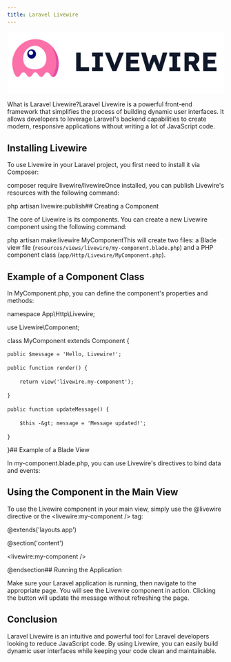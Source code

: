 ```yaml
---
title: Laravel Livewire
---
```


![](./images/20-Laravel_Livewire_1.jpeg)

What is Laravel Livewire?Laravel Livewire is a powerful front-end framework that simplifies the process of building dynamic user interfaces. It allows developers to leverage Laravel's backend capabilities to create modern, responsive applications without writing a lot of JavaScript code.

## Installing Livewire

To use Livewire in your Laravel project, you first need to install it via Composer:

composer require livewire/livewireOnce installed, you can publish Livewire's resources with the following command:

php artisan livewire:publish## Creating a Component

The core of Livewire is its components. You can create a new Livewire component using the following command:

php artisan make:livewire MyComponentThis will create two files: a Blade view file (`resources/views/livewire/my-component.blade.php`) and a PHP component class (`app/Http/Livewire/MyComponent.php`).

## Example of a Component Class

In MyComponent.php, you can define the component's properties and methods:

namespace App\Http\Livewire;

use Livewire\Component;

class MyComponent extends Component {

    public $message = 'Hello, Livewire!';

    public function render() {

        return view('livewire.my-component');

    }

    public function updateMessage() {

        $this -&gt; message = 'Message updated!';

    }

}## Example of a Blade View

In my-component.blade.php, you can use Livewire's directives to bind data and events:

## Using the Component in the Main View

To use the Livewire component in your main view, simply use the @livewire directive or the &lt;livewire:my-component /&gt; tag:

@extends('layouts.app')

@section('content')

&lt;livewire:my-component /&gt;

@endsection## Running the Application

Make sure your Laravel application is running, then navigate to the appropriate page. You will see the Livewire component in action. Clicking the button will update the message without refreshing the page.

## Conclusion

Laravel Livewire is an intuitive and powerful tool for Laravel developers looking to reduce JavaScript code. By using Livewire, you can easily build dynamic user interfaces while keeping your code clean and maintainable.
